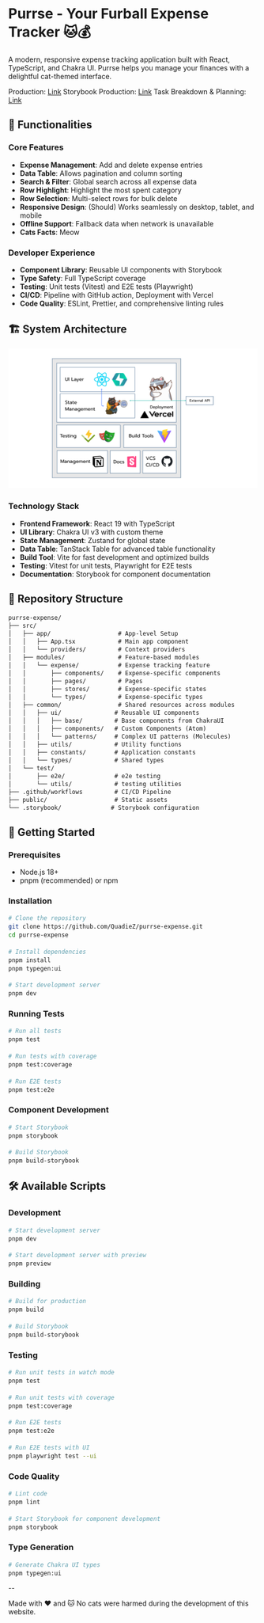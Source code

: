 # Purrse - Your Furball Expense Tracker 🐱💰

A modern, responsive expense tracking application built with React, TypeScript, and Chakra UI. Purrse helps you manage your finances with a delightful cat-themed interface.

Production: [Link](https://purrse-expense.vercel.app/)
Storybook Production: [Link](https://meowkit-storybook.vercel.app/?path=/docs/meowkit-components-meowbutton--docs)
Task Breakdown & Planning: [Link](https://pichyapakh.notion.site/Cat-Expense-Web-21502ebb6c628020a4bbc1c9ddef73fa?source=copy_link)

## 🚀 Functionalities

### Core Features
- **Expense Management**: Add and delete expense entries
- **Data Table**: Allows pagination and column sorting
- **Search & Filter**: Global search across all expense data
- **Row Highlight**: Highlight the most spent category
- **Row Selection**: Multi-select rows for bulk delete
- **Responsive Design**: (Should) Works seamlessly on desktop, tablet, and mobile
- **Offline Support**: Fallback data when network is unavailable
- **Cats Facts**: Meow

### Developer Experience
- **Component Library**: Reusable UI components with Storybook
- **Type Safety**: Full TypeScript coverage
- **Testing**: Unit tests (Vitest) and E2E tests (Playwright)
- **CI/CD**: Pipeline with GitHub action, Deployment with Vercel
- **Code Quality**: ESLint, Prettier, and comprehensive linting rules

## 🏗️ System Architecture

![Purrse Architecture](./public/purrse-arch.png)

### Technology Stack
- **Frontend Framework**: React 19 with TypeScript
- **UI Library**: Chakra UI v3 with custom theme
- **State Management**: Zustand for global state
- **Data Table**: TanStack Table for advanced table functionality
- **Build Tool**: Vite for fast development and optimized builds
- **Testing**: Vitest for unit tests, Playwright for E2E tests
- **Documentation**: Storybook for component documentation

## 📁 Repository Structure

```
purrse-expense/
├── src/
│   ├── app/                   # App-level Setup
│   │   ├── App.tsx            # Main app component
│   │   └── providers/         # Context providers
│   ├── modules/               # Feature-based modules 
│   │   └── expense/           # Expense tracking feature
│   │       ├── components/    # Expense-specific components
│   │       ├── pages/         # Pages
│   │       ├── stores/        # Expense-specific states
│   │       └── types/         # Expense-specific types
│   ├── common/                # Shared resources across modules
│   │   ├── ui/               # Reusable UI components
│   │   │   ├── base/         # Base components from ChakraUI
│   │   │   ├── components/   # Custom Components (Atom)
│   │   │   └── patterns/     # Complex UI patterns (Molecules)
│   │   ├── utils/            # Utility functions
│   │   ├── constants/        # Application constants
│   │   └── types/            # Shared types
│   └── test/                 
│       ├── e2e/              # e2e testing  
│       └── utils/            # testing utilities  
├── .github/workflows         # CI/CD Pipeline
├── public/                   # Static assets
└── .storybook/              # Storybook configuration
```

## 🚀 Getting Started

### Prerequisites
- Node.js 18+ 
- pnpm (recommended) or npm

### Installation
```bash
# Clone the repository
git clone https://github.com/QuadieZ/purrse-expense.git
cd purrse-expense

# Install dependencies
pnpm install
pnpm typegen:ui

# Start development server
pnpm dev
```

### Running Tests
```bash
# Run all tests
pnpm test

# Run tests with coverage
pnpm test:coverage

# Run E2E tests
pnpm test:e2e
```

### Component Development
```bash
# Start Storybook
pnpm storybook

# Build Storybook
pnpm build-storybook
```

## 🛠️ Available Scripts

### Development
```bash
# Start development server
pnpm dev

# Start development server with preview
pnpm preview
```

### Building
```bash
# Build for production
pnpm build

# Build Storybook
pnpm build-storybook
```

### Testing
```bash
# Run unit tests in watch mode
pnpm test

# Run unit tests with coverage
pnpm test:coverage

# Run E2E tests
pnpm test:e2e

# Run E2E tests with UI
pnpm playwright test --ui
```

### Code Quality
```bash
# Lint code
pnpm lint

# Start Storybook for component development
pnpm storybook
```

### Type Generation
```bash
# Generate Chakra UI types
pnpm typegen:ui
```

--

Made with ❤️ and 🐱 
No cats were harmed during the development of this website.
